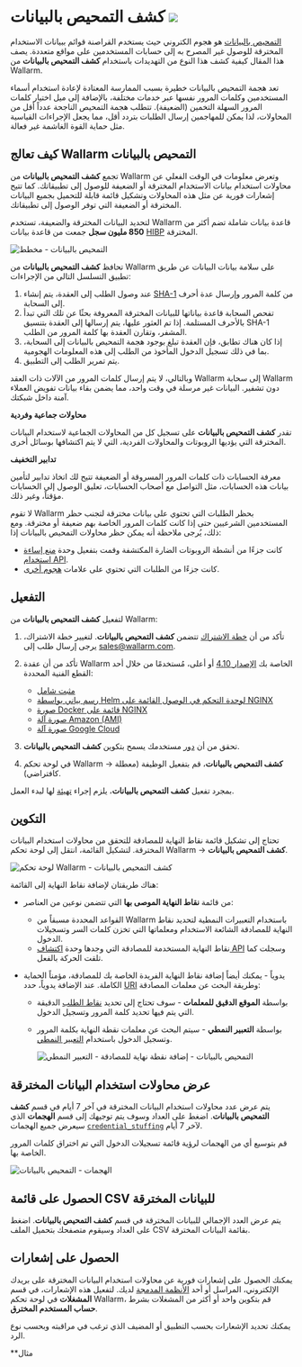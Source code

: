 # كشف التمحيص بالبيانات <a href="../subscription-plans/#subscription-plans"><img src="../../images/api-security-tag.svg" style="border: none;"></a>

[التمحيص بالبيانات](../attacks-vulns-list.md#credential-stuffing) هو هجوم الكتروني حيث يستخدم القراصنة قوائم ببيانات الاستخدام المخترقة للوصول غير المصرح به إلى حسابات المستخدمين على مواقع متعددة. يصف هذا المقال كيفية كشف هذا النوع من التهديدات باستخدام **كشف التمحيص بالبيانات** من Wallarm.

تعد هجمة التمحيص بالبيانات خطيرة بسبب الممارسة المعتادة لإعادة استخدام أسماء المستخدمين وكلمات المرور نفسها عبر خدمات مختلفة، بالإضافة إلى ميل اختيار كلمات المرور السهلة التخمين (الضعيفة). تتطلب هجمة التمحيص الناجحة عدداً أقل من المحاولات، لذا يمكن للمهاجمين إرسال الطلبات بتردد أقل، مما يجعل الإجراءات القياسية مثل حماية القوة الغاشمة غير فعالة.

## كيف تعالج Wallarm التمحيص بالبيانات

تجمع **كشف التمحيص بالبيانات** من Wallarm وتعرض معلومات في الوقت الفعلي عن محاولات استخدام بيانات الاستخدام المخترقة أو الضعيفة للوصول إلى تطبيقاتك. كما تتيح إشعارات فورية عن مثل هذه المحاولات وتشكيل قائمة قابلة للتحميل بجميع البيانات المخترقة أو الضعيفة التي توفر الوصول إلى تطبيقاتك.

لتحديد البيانات المخترقة والضعيفة، تستخدم Wallarm قاعدة بيانات شاملة تضم أكثر من **850 مليون سجل** جمعت من قاعدة بيانات [HIBP](https://haveibeenpwned.com/) المخترقة.

![التمحيص بالبيانات - مخطط](../images/about-wallarm-waf/credential-stuffing/credential-stuffing-schema.png)

تحافظ **كشف التمحيص بالبيانات** من Wallarm على سلامة بيانات البيانات عن طريق تطبيق التسلسل التالي من الإجراءات:

1. عند وصول الطلب إلى العقدة، يتم إنشاء [SHA-1](https://en.wikipedia.org/wiki/SHA-1) من كلمة المرور وإرسال عدة أحرف إلى السحابة.
1. تفحص السحابة قاعدة بياناتها للبيانات المخترقة المعروفة بحثًا عن تلك التي تبدأ بالأحرف المستلمة. إذا تم العثور عليها، يتم إرسالها إلى العقدة بتنسيق SHA-1 المشفر، وتقارن العقدة بها كلمة المرور من الطلب.
1. إذا كان هناك تطابق، فإن العقدة تبلغ بوجود هجمة التمحيص بالبيانات إلى السحابة، بما في ذلك تسجيل الدخول المأخوذ من الطلب إلى هذه المعلومات الهجومية.
1. يتم تمرير الطلب إلى التطبيق.

وبالتالي، لا يتم إرسال كلمات المرور من الآلات ذات العقد Wallarm إلى سحابة Wallarm دون تشفير. البيانات غير مرسلة في وقت واحد، مما يضمن بقاء بيانات تفويض العملاء آمنة داخل شبكتك.

**محاولات جماعية وفردية**

تقدر **كشف التمحيص بالبيانات** على تسجيل كل من المحاولات الجماعية لاستخدام البيانات المخترقة التي يؤديها الروبوتات والمحاولات الفردية، التي لا يتم اكتشافها بوسائل أخرى.

**تدابير التخفيف**

معرفة الحسابات ذات كلمات المرور المسروقة أو الضعيفة تتيح لك اتخاذ تدابير لتأمين بيانات هذه الحسابات، مثل التواصل مع أصحاب الحسابات، تعليق الوصول إلى الحسابات مؤقتاً، وغير ذلك.

لا تقوم Wallarm بحظر الطلبات التي تحتوي على بيانات مخترقة لتجنب حظر المستخدمين الشرعيين حتى إذا كانت كلمات المرور الخاصة بهم ضعيفة أو مخترقة. ومع ذلك، يُرجى ملاحظة أنه يمكن حظر محاولات التمحيص بالبيانات إذا:

* كانت جزءًا من أنشطة الروبوتات الضارة المكتشفة وقمت بتفعيل وحدة [منع إساءة استخدام API](../about-wallarm/api-abuse-prevention.md).
* كانت جزءًا من الطلبات التي تحتوي على علامات [هجوم أخرى](../attacks-vulns-list.md).

## التفعيل

لتفعيل **كشف التمحيص بالبيانات** من Wallarm:

1. تأكد من أن [خطة الاشتراك](../about-wallarm/subscription-plans.md#subscription-plans) تتضمن **كشف التمحيص بالبيانات**. لتغيير خطة الاشتراك، يرجى إرسال طلب إلى [sales@wallarm.com](mailto:sales@wallarm.com?subject=Change%20Wallarm%20subscription%20plan%20to%20include%20Credential%20Stuffing%20Detection&body=Hello%20Wallarm%20Sales%20Team%2C%0AI%27m%20writing%20to%20request%20the%20change%20of%20Wallarm%20subscription%20plan%20to%20the%20one%20that%20includes%20the%20Credential%20Stuffing%20Detection.%0AThank%20you%20for%20your%20time%20and%20assistance.).
1. تأكد من أن عقدة Wallarm الخاصة بك [الإصدار 4.10](../updating-migrating/what-is-new.md) أو أعلى، مُستخدمًا من خلال أحد القطع الفنية المحددة:

    * [مثبت شامل](../installation/nginx/all-in-one.md)
    * [رسم بياني بواسطة Helm لوحدة التحكم في الوصول القائمة على NGINX](../admin-en/installation-kubernetes-en.md)
    * [صورة Docker قائمة على NGINX](../admin-en/installation-docker-en.md)
    * [صورة آلة Amazon (AMI)](../installation/cloud-platforms/aws/ami.md)
    * [صورة آلة Google Cloud](../installation/cloud-platforms/gcp/machine-image.md)
1. تحقق من أن [دور](../user-guides/settings/users.md#user-roles) مستخدمك يسمح بتكوين **كشف التمحيص بالبيانات**.
1. في لوحة تحكم Wallarm → **كشف التمحيص بالبيانات**، قم بتفعيل الوظيفة (معطلة كافتراضي).

بمجرد تفعيل **كشف التمحيص بالبيانات**، يلزم إجراء [تهيئة](#configuring) لها لبدء العمل.

## التكوين

تحتاج إلى تشكيل قائمة نقاط النهاية للمصادقة للتحقق من محاولات استخدام البيانات المخترقة. لتشكيل القائمة، انتقل إلى لوحة تحكم Wallarm → **كشف التمحيص بالبيانات**.

![لوحة تحكم Wallarm - كشف التمحيص بالبيانات](../images/about-wallarm-waf/credential-stuffing/credential-stuffing.png)

هناك طريقتان لإضافة نقاط النهاية إلى القائمة:

* من قائمة **نقاط النهاية الموصى بها** التي تتضمن نوعين من العناصر:

    * القواعد المحددة مسبقاً من Wallarm باستخدام التعبيرات النمطية لتحديد نقاط النهاية للمصادقة الشائعة الاستخدام ومعلماتها التي تخزن كلمات السر وتسجيلات الدخول.
    <!--
        ![التمحيص بالبيانات - نقاط النهاية الموصى بها - القواعد المحددة مسبقًا](../images/about-wallarm-waf/credential-stuffing/credential-stuffing-predefined-rules.png)
    -->
    * نقاط النهاية المستخدمة للمصادقة التي وجدها وحدة [اكتشاف API](../api-discovery/overview.md) وسجلت كما تلقت الحركة بالفعل.

* يدوياً - يمكنك أيضاً إضافة نقاط النهاية الفريدة الخاصة بك للمصادقة، مؤمناً الحماية الكاملة. عند الإضافة يدوياً، حدد [URI](../user-guides/rules/rules.md#uri-constructor) وطريقة البحث عن معلمات المصادقة:

    * بواسطة **الموقع الدقيق للمعلمات** - سوف تحتاج إلى تحديد [نقاط الطلب](../user-guides/rules/rules.md#points) الدقيقة التي يتم فيها تحديد كلمة المرور وتسجيل الدخول.
    <!--
        ![التمحيص بالبيانات - إضافة نقطة نهاية المصادقة - الموقع الدقيق](../images/about-wallarm-waf/credential-stuffing/credential-stuffing-add-endpoint-exact-location.png)
    -->
    * بواسطة **التعبير النمطي** - سيتم البحث عن معلمات نقطة النهاية بكلمة المرور وتسجيل الدخول باستخدام [التعبير النمطي](../user-guides/rules/rules.md#condition-type-regex).
    
        ![التمحيص بالبيانات - إضافة نقطة نهاية للمصادقة - التعبير النمطي](../images/about-wallarm-waf/credential-stuffing/credential-stuffing-add-endpoint-regexp.png)

## عرض محاولات استخدام البيانات المخترقة

يتم عرض عدد محاولات استخدام البيانات المخترقة في آخر 7 أيام في قسم **كشف التمحيص بالبيانات**. اضغط على العداد وسوف يتم توجيهك إلى قسم **الهجمات** الذي سيعرض جميع الهجمات [`credential_stuffing`](../user-guides/search-and-filters/use-search.md#search-by-attack-type) لآخر 7 أيام.

قم بتوسيع أي من الهجمات لرؤية قائمة تسجيلات الدخول التي تم اختراق كلمات المرور الخاصة بها.

![الهجمات - التمحيص بالبيانات](../images/about-wallarm-waf/credential-stuffing/credential-stuffing-attacks.png)

## الحصول على قائمة CSV للبيانات المخترقة

يتم عرض العدد الإجمالي للبيانات المخترقة في قسم **كشف التمحيص بالبيانات**. اضغط على العداد وسيقوم متصفحك بتحميل الملف CSV بقائمة البيانات المخترقة.

## الحصول على إشعارات

يمكنك الحصول على إشعارات فورية عن محاولات استخدام البيانات المخترقة على بريدك الإلكتروني، المراسل أو أحد [الأنظمة المدمجة](../user-guides/settings/integrations/integrations-intro.md) لديك. لتفعيل هذه الإشعارات، في قسم **المشغلات** في لوحة تحكم Wallarm، قم بتكوين واحد أو أكثر من المشغلات بشرط **حساب المستخدم المخترق**.

يمكنك تحديد الإشعارات بحسب التطبيق أو المضيف الذي ترغب في مراقبته وبحسب نوع الرد.

**مثال